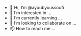 - 👋 Hi, I’m @ayoubyoussoufi
- 👀 I’m interested in ...
- 🌱 I’m currently learning ...
- 💞️ I’m looking to collaborate on ...
- 📫 How to reach me ...



